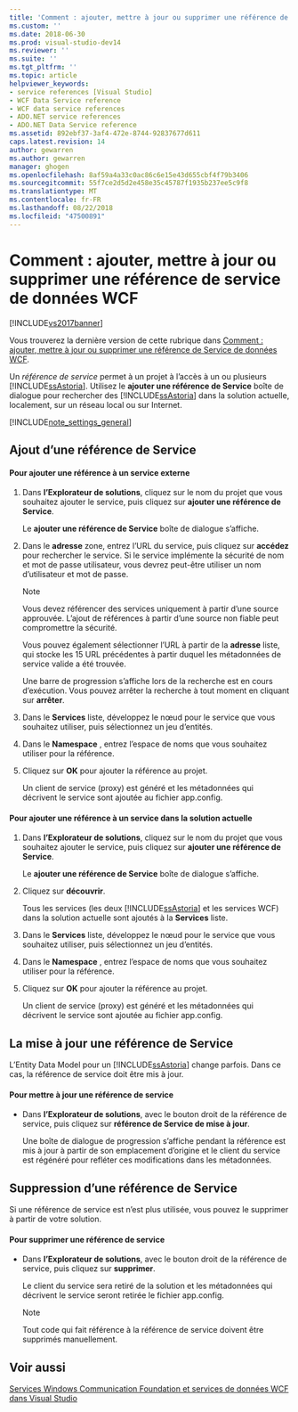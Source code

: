 ```yaml
---
title: 'Comment : ajouter, mettre à jour ou supprimer une référence de Service de données WCF | Microsoft Docs'
ms.custom: ''
ms.date: 2018-06-30
ms.prod: visual-studio-dev14
ms.reviewer: ''
ms.suite: ''
ms.tgt_pltfrm: ''
ms.topic: article
helpviewer_keywords:
- service references [Visual Studio]
- WCF Data Service reference
- WCF data service references
- ADO.NET service references
- ADO.NET Data Service reference
ms.assetid: 892ebf37-3af4-472e-8744-92837677d611
caps.latest.revision: 14
author: gewarren
ms.author: gewarren
manager: ghogen
ms.openlocfilehash: 8af59a4a33c0ac86c6e15e43d655cbf4f79b3406
ms.sourcegitcommit: 55f7ce2d5d2e458e35c45787f1935b237ee5c9f8
ms.translationtype: MT
ms.contentlocale: fr-FR
ms.lasthandoff: 08/22/2018
ms.locfileid: "47500891"
---
```

# <a name="how-to-add-update-or-remove-a-wcf-data-service-reference"></a>Comment : ajouter, mettre à jour ou supprimer une référence de service de données WCF
[!INCLUDE[vs2017banner](../includes/vs2017banner.md)]

Vous trouverez la dernière version de cette rubrique dans [Comment : ajouter, mettre à jour ou supprimer une référence de Service de données WCF](https://docs.microsoft.com/visualstudio/data-tools/how-to-add-update-or-remove-a-wcf-data-service-reference).  
  
  
Un *référence de service* permet à un projet à l’accès à un ou plusieurs [!INCLUDE[ssAstoria](../includes/ssastoria-md.md)]. Utilisez le **ajouter une référence de Service** boîte de dialogue pour rechercher des [!INCLUDE[ssAstoria](../includes/ssastoria-md.md)] dans la solution actuelle, localement, sur un réseau local ou sur Internet.  
  
 [!INCLUDE[note_settings_general](../includes/note-settings-general-md.md)]  
  
## <a name="adding-a-service-reference"></a>Ajout d’une référence de Service  
  
#### <a name="to-add-a-reference-to-an-external-service"></a>Pour ajouter une référence à un service externe  
  
1.  Dans **l’Explorateur de solutions**, cliquez sur le nom du projet que vous souhaitez ajouter le service, puis cliquez sur **ajouter une référence de Service**.  
  
     Le **ajouter une référence de Service** boîte de dialogue s’affiche.  
  
2.  Dans le **adresse** zone, entrez l’URL du service, puis cliquez sur **accédez** pour rechercher le service. Si le service implémente la sécurité de nom et mot de passe utilisateur, vous devrez peut-être utiliser un nom d’utilisateur et mot de passe.  
  
    > [!NOTE]
    >  Vous devez référencer des services uniquement à partir d’une source approuvée. L’ajout de références à partir d’une source non fiable peut compromettre la sécurité.  
  
     Vous pouvez également sélectionner l’URL à partir de la **adresse** liste, qui stocke les 15 URL précédentes à partir duquel les métadonnées de service valide a été trouvée.  
  
     Une barre de progression s’affiche lors de la recherche est en cours d’exécution. Vous pouvez arrêter la recherche à tout moment en cliquant sur **arrêter**.  
  
3.  Dans le **Services** liste, développez le nœud pour le service que vous souhaitez utiliser, puis sélectionnez un jeu d’entités.  
  
4.  Dans le **Namespace** , entrez l’espace de noms que vous souhaitez utiliser pour la référence.  
  
5.  Cliquez sur **OK** pour ajouter la référence au projet.  
  
     Un client de service (proxy) est généré et les métadonnées qui décrivent le service sont ajoutée au fichier app.config.  
  
#### <a name="to-add-a-reference-to-a-service-in-the-current-solution"></a>Pour ajouter une référence à un service dans la solution actuelle  
  
1.  Dans **l’Explorateur de solutions**, cliquez sur le nom du projet que vous souhaitez ajouter le service, puis cliquez sur **ajouter une référence de Service**.  
  
     Le **ajouter une référence de Service** boîte de dialogue s’affiche.  
  
2.  Cliquez sur **découvrir**.  
  
     Tous les services (les deux [!INCLUDE[ssAstoria](../includes/ssastoria-md.md)] et les services WCF) dans la solution actuelle sont ajoutés à la **Services** liste.  
  
3.  Dans le **Services** liste, développez le nœud pour le service que vous souhaitez utiliser, puis sélectionnez un jeu d’entités.  
  
4.  Dans le **Namespace** , entrez l’espace de noms que vous souhaitez utiliser pour la référence.  
  
5.  Cliquez sur **OK** pour ajouter la référence au projet.  
  
     Un client de service (proxy) est généré et les métadonnées qui décrivent le service sont ajoutée au fichier app.config.  
  
## <a name="updating-a-service-reference"></a>La mise à jour une référence de Service  
 L’Entity Data Model pour un [!INCLUDE[ssAstoria](../includes/ssastoria-md.md)] change parfois. Dans ce cas, la référence de service doit être mis à jour.  
  
#### <a name="to-update-a-service-reference"></a>Pour mettre à jour une référence de service  
  
-   Dans **l’Explorateur de solutions**, avec le bouton droit de la référence de service, puis cliquez sur **référence de Service de mise à jour**.  
  
     Une boîte de dialogue de progression s’affiche pendant la référence est mis à jour à partir de son emplacement d’origine et le client du service est régénéré pour refléter ces modifications dans les métadonnées.  
  
## <a name="removing-a-service-reference"></a>Suppression d’une référence de Service  
 Si une référence de service est n’est plus utilisée, vous pouvez le supprimer à partir de votre solution.  
  
#### <a name="to-remove-a-service-reference"></a>Pour supprimer une référence de service  
  
-   Dans **l’Explorateur de solutions**, avec le bouton droit de la référence de service, puis cliquez sur **supprimer**.  
  
     Le client du service sera retiré de la solution et les métadonnées qui décrivent le service seront retirée le fichier app.config.  
  
    > [!NOTE]
    >  Tout code qui fait référence à la référence de service doivent être supprimés manuellement.  
  
## <a name="see-also"></a>Voir aussi  
 [Services Windows Communication Foundation et services de données WCF dans Visual Studio](../data-tools/windows-communication-foundation-services-and-wcf-data-services-in-visual-studio.md)

